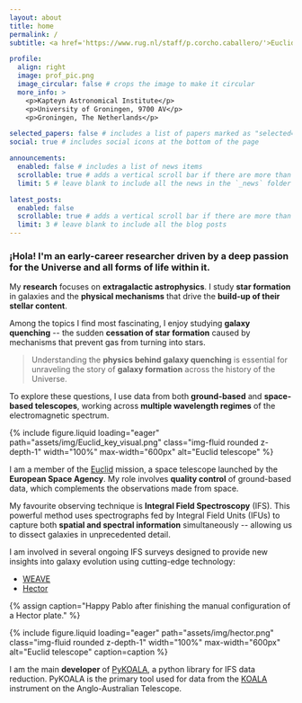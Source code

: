 ```yaml
---
layout: about
title: home
permalink: /
subtitle: <a href='https://www.rug.nl/staff/p.corcho.caballero/'>Euclid Postdoctoral Researcher</a>

profile:
  align: right
  image: prof_pic.png
  image_circular: false # crops the image to make it circular
  more_info: >
    <p>Kapteyn Astronomical Institute</p>
    <p>University of Groningen, 9700 AV</p>
    <p>Groningen, The Netherlands</p>

selected_papers: false # includes a list of papers marked as "selected={true}"
social: true # includes social icons at the bottom of the page

announcements:
  enabled: false # includes a list of news items
  scrollable: true # adds a vertical scroll bar if there are more than 3 news items
  limit: 5 # leave blank to include all the news in the `_news` folder

latest_posts:
  enabled: false
  scrollable: true # adds a vertical scroll bar if there are more than 3 new posts items
  limit: 3 # leave blank to include all the blog posts
---
```


> 
### ¡Hola! I'm an early-career researcher driven by a deep passion for the Universe and all forms of life within it.

My **research** focuses on **extragalactic astrophysics**. I study **star formation** in galaxies and the **physical mechanisms** that drive the **build-up of their stellar content**.

Among the topics I find most fascinating, I enjoy studying **galaxy quenching** -- the sudden **cessation of star formation** caused by mechanisms that prevent gas from turning into stars.

> Understanding the **physics behind galaxy quenching** is essential for unraveling the story of **galaxy formation** across the history of the Universe.

To explore these questions, I use data from both **ground-based** and **space-based telescopes**, working across **multiple wavelength regimes** of the electromagnetic spectrum.


{% include figure.liquid loading="eager" path="assets/img/Euclid_key_visual.png" class="img-fluid rounded z-depth-1" width="100%" max-width="600px" alt="Euclid telescope" %}

I am a member of the [Euclid](https://www.esa.int/Science_Exploration/Space_Science/Euclid) mission, a space telescope launched by the **European Space Agency**. My role involves **quality control** of ground-based data, which complements the observations made from space.

My favourite observing technique is **Integral Field Spectroscopy** (IFS). This powerful method uses spectrographs fed by Integral Field Units (IFUs) to capture both **spatial and spectral information** simultaneously -- allowing us to dissect galaxies in unprecedented detail.

I am involved in several ongoing IFS surveys designed to provide new insights into galaxy evolution using cutting-edge technology:

- [WEAVE](https://weave-project.atlassian.net/wiki/spaces/WEAVE/overview)
- [Hector](https://hector.survey.org.au)

{% assign caption="Happy Pablo after finishing the manual configuration of a Hector plate." %}

{% include figure.liquid loading="eager" path="assets/img/hector.png" class="img-fluid rounded z-depth-1" width="100%" max-width="600px" alt="Euclid telescope" caption=caption %}

I am the main **developer** of [PyKOALA](https://pykoala.readthedocs.io/en/latest/index.html), a python library for IFS data reduction. PyKOALA is the primary tool used for data from the [KOALA](https://aat.anu.edu.au/science/instruments/current/koala/overview) instrument on the Anglo-Australian Telescope.




